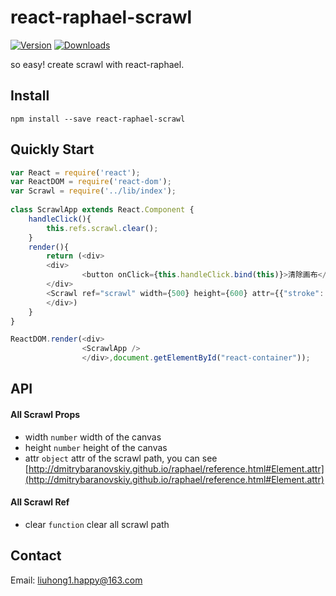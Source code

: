 # react-raphael-scrawl

[![Version](https://img.shields.io/npm/v/react-raphael-scrawl.svg)](https://www.npmjs.com/package/react-raphael-scrawl)
[![Downloads](https://img.shields.io/npm/dt/react-raphael-scrawl.svg)](https://www.npmjs.com/package/react-raphael-scrawl)

so easy! create scrawl with react-raphael.

## Install

    npm install --save react-raphael-scrawl
    
## Quickly Start

``` js
var React = require('react');
var ReactDOM = require('react-dom');
var Scrawl = require('../lib/index');
	
class ScrawlApp extends React.Component {
    handleClick(){
        this.refs.scrawl.clear();
    }
    render(){
        return (<div>
        <div>
                <button onClick={this.handleClick.bind(this)}>清除画布</button>
        </div>        
        <Scrawl ref="scrawl" width={500} height={600} attr={{"stroke": "#000","stroke-width": 6}} />
        </div>)
    }
}

ReactDOM.render(<div>
                <ScrawlApp />
                </div>,document.getElementById("react-container"));
```

## API

#### All Scrawl Props

- width `number` width of the canvas
- height `number` height of the canvas
- attr `object` attr of the scrawl path, you can see [http://dmitrybaranovskiy.github.io/raphael/reference.html#Element.attr](http://dmitrybaranovskiy.github.io/raphael/reference.html#Element.attr)

#### All Scrawl Ref

- clear `function` clear all scrawl path

## Contact

Email: [liuhong1.happy@163.com](mailto:liuhong1.happy@163.com)